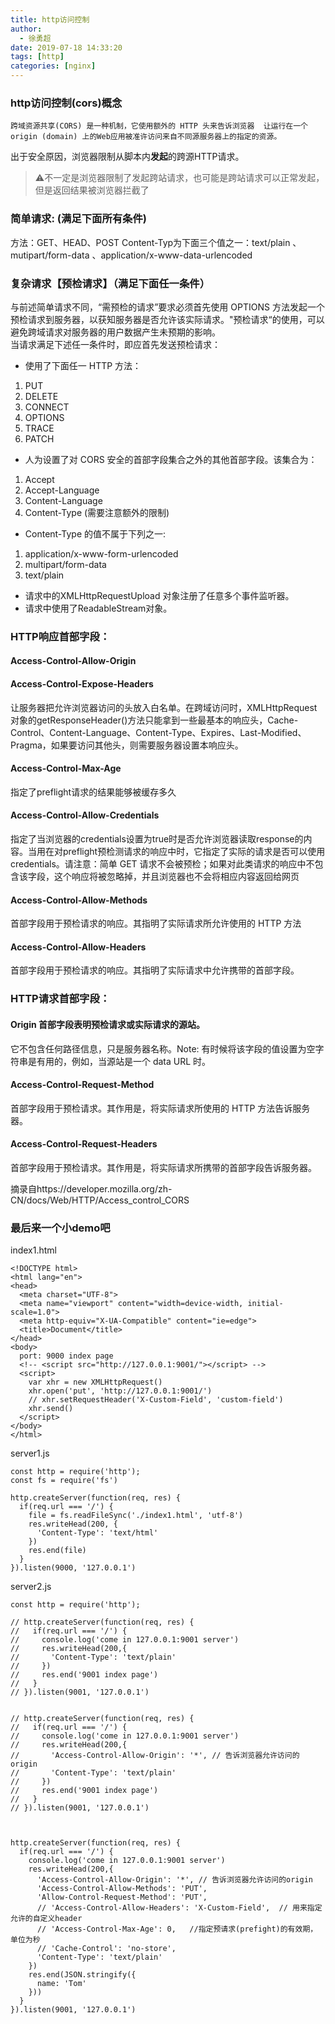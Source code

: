 ```yaml
---
title: http访问控制
author:
  - 徐勇超
date: 2019-07-18 14:33:20
tags: [http]
categories: [nginx]
---
```


### http访问控制(cors)概念
    跨域资源共享(CORS) 是一种机制，它使用额外的 HTTP 头来告诉浏览器  让运行在一个 origin (domain) 上的Web应用被准许访问来自不同源服务器上的指定的资源。
出于安全原因，浏览器限制从脚本内**发起**的跨源HTTP请求。
>⚠️不一定是浏览器限制了发起跨站请求，也可能是跨站请求可以正常发起，但是返回结果被浏览器拦截了

### 简单请求: (满足下面所有条件)
  方法：GET、HEAD、POST
  Content-Typ为下面三个值之一：text/plain 、mutipart/form-data 、application/x-www-data-urlencoded

<!-- more -->

### 复杂请求【预检请求】（满足下面任一条件）
  与前述简单请求不同，“需预检的请求”要求必须首先使用 OPTIONS 方法发起一个预检请求到服务器，以获知服务器是否允许该实际请求。"预检请求“的使用，可以避免跨域请求对服务器的用户数据产生未预期的影响。	
当请求满足下述任一条件时，即应首先发送预检请求：
- 使用了下面任一 HTTP 方法：
1. PUT
2. DELETE
3. CONNECT
4. OPTIONS
5. TRACE
6. PATCH

- 人为设置了对 CORS 安全的首部字段集合之外的其他首部字段。该集合为：
1. Accept
2. Accept-Language
3. Content-Language
4. Content-Type (需要注意额外的限制)

- Content-Type 的值不属于下列之一:
1. application/x-www-form-urlencoded
2. multipart/form-data
3. text/plain
- 请求中的XMLHttpRequestUpload 对象注册了任意多个事件监听器。
- 请求中使用了ReadableStream对象。


### HTTP响应首部字段：
#### Access-Control-Allow-Origin

#### Access-Control-Expose-Headers  
  让服务器把允许浏览器访问的头放入白名单。在跨域访问时，XMLHttpRequest对象的getResponseHeader()方法只能拿到一些最基本的响应头，Cache-Control、Content-Language、Content-Type、Expires、Last-Modified、Pragma，如果要访问其他头，则需要服务器设置本响应头。

#### Access-Control-Max-Age
  指定了preflight请求的结果能够被缓存多久

#### Access-Control-Allow-Credentials 
  指定了当浏览器的credentials设置为true时是否允许浏览器读取response的内容。当用在对preflight预检测请求的响应中时，它指定了实际的请求是否可以使用credentials。请注意：简单 GET 请求不会被预检；如果对此类请求的响应中不包含该字段，这个响应将被忽略掉，并且浏览器也不会将相应内容返回给网页

#### Access-Control-Allow-Methods 
  首部字段用于预检请求的响应。其指明了实际请求所允许使用的 HTTP 方法

#### Access-Control-Allow-Headers 
  首部字段用于预检请求的响应。其指明了实际请求中允许携带的首部字段。

### HTTP请求首部字段：
#### Origin 首部字段表明预检请求或实际请求的源站。
  它不包含任何路径信息，只是服务器名称。Note: 有时候将该字段的值设置为空字符串是有用的，例如，当源站是一个 data URL 时。

#### Access-Control-Request-Method 
  首部字段用于预检请求。其作用是，将实际请求所使用的 HTTP 方法告诉服务器。

#### Access-Control-Request-Headers 
  首部字段用于预检请求。其作用是，将实际请求所携带的首部字段告诉服务器。


摘录自https://developer.mozilla.org/zh-CN/docs/Web/HTTP/Access_control_CORS


### 最后来一个小demo吧

index1.html
```
<!DOCTYPE html>
<html lang="en">
<head>
  <meta charset="UTF-8">
  <meta name="viewport" content="width=device-width, initial-scale=1.0">
  <meta http-equiv="X-UA-Compatible" content="ie=edge">
  <title>Document</title>
</head>
<body>
  port: 9000 index page
  <!-- <script src="http://127.0.0.1:9001/"></script> -->
  <script>
    var xhr = new XMLHttpRequest()
    xhr.open('put', 'http://127.0.0.1:9001/')
    // xhr.setRequestHeader('X-Custom-Field', 'custom-field')
    xhr.send()
  </script>
</body>
</html>
```

server1.js
```
const http = require('http');
const fs = require('fs')

http.createServer(function(req, res) {
  if(req.url === '/') {
    file = fs.readFileSync('./index1.html', 'utf-8')
    res.writeHead(200, {
      'Content-Type': 'text/html'
    })
    res.end(file)
  }
}).listen(9000, '127.0.0.1')
```

server2.js
```
const http = require('http');

// http.createServer(function(req, res) {
//   if(req.url === '/') {
//     console.log('come in 127.0.0.1:9001 server')
//     res.writeHead(200,{
//       'Content-Type': 'text/plain'
//     })
//     res.end('9001 index page')
//   }
// }).listen(9001, '127.0.0.1')


// http.createServer(function(req, res) {
//   if(req.url === '/') {
//     console.log('come in 127.0.0.1:9001 server')
//     res.writeHead(200,{
//       'Access-Control-Allow-Origin': '*', // 告诉浏览器允许访问的origin
//       'Content-Type': 'text/plain' 
//     })
//     res.end('9001 index page')
//   }
// }).listen(9001, '127.0.0.1')



http.createServer(function(req, res) {
  if(req.url === '/') {
    console.log('come in 127.0.0.1:9001 server')
    res.writeHead(200,{
      'Access-Control-Allow-Origin': '*', // 告诉浏览器允许访问的origin
      'Access-Control-Allow-Methods': 'PUT', 
      'Allow-Control-Request-Method': 'PUT',
      // 'Access-Control-Allow-Headers': 'X-Custom-Field',  // 用来指定允许的自定义header
      // 'Access-Control-Max-Age': 0,   //指定预请求(prefight)的有效期， 单位为秒
      // 'Cache-Control': 'no-store',
      'Content-Type': 'text/plain'
    })
    res.end(JSON.stringify({
      name: 'Tom'
    }))
  }
}).listen(9001, '127.0.0.1')
```

